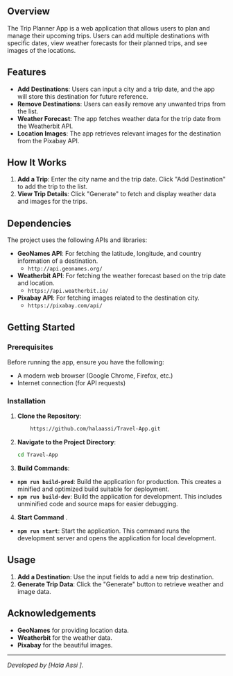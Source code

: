 ## Overview

The Trip Planner App is a web application that allows users to plan and manage their upcoming trips. Users can add multiple destinations with specific dates, view weather forecasts for their planned trips, and see images of the locations. 

## Features

- **Add Destinations**: Users can input a city and a trip date, and the app will store this destination for future reference.
- **Remove Destinations**: Users can easily remove any unwanted trips from the list.
- **Weather Forecast**: The app fetches weather data for the trip date from the Weatherbit API.
- **Location Images**: The app retrieves relevant images for the destination from the Pixabay API.
  
## How It Works

1. **Add a Trip**: Enter the city name and the trip date. Click "Add Destination" to add the trip to the list.
2. **View Trip Details**: Click "Generate" to fetch and display weather data and images for the trips.

## Dependencies

The project uses the following APIs and libraries:

- **GeoNames API**: For fetching the latitude, longitude, and country information of a destination.
  - `http://api.geonames.org/`
- **Weatherbit API**: For fetching the weather forecast based on the trip date and location.
  - `https://api.weatherbit.io/`
- **Pixabay API**: For fetching images related to the destination city.
  - `https://pixabay.com/api/`

## Getting Started

### Prerequisites

Before running the app, ensure you have the following:

- A modern web browser (Google Chrome, Firefox, etc.)
- Internet connection (for API requests)

### Installation

1. **Clone the Repository**: 
    ```bash
        https://github.com/halaassi/Travel-App.git
    ```
2. **Navigate to the Project Directory**:
    ```bash
    cd Travel-App
    ```
3. **Build Commands**:
- **`npm run build-prod`**: Build the application for production. This creates a minified and optimized build suitable for deployment.
- **`npm run build-dev`**: Build the application for development. This includes unminified code and source maps for easier debugging.
4.  **Start Command** .
- **`npm run start`**: Start the application. This command runs the development server and opens the application for local development.

## Usage

1. **Add a Destination**: Use the input fields to add a new trip destination.
2. **Generate Trip Data**: Click the "Generate" button to retrieve weather and image data.


## Acknowledgements

- **GeoNames** for providing location data.
- **Weatherbit** for the weather data.
- **Pixabay** for the beautiful images.

---

*Developed by [Hala Assi ].*
